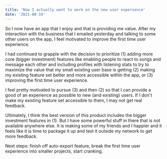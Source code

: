 ```yaml
---
title: 'Now I actually want to work on the new user experience'
date: '2021-08-19'
---
```


So I now have an app that I enjoy and that is providing me value. After my interaction with the business that I emailed yesterday and talking to some other users on the app, I feel motivated to improve the first time user experience. 

I had continued to grapple with the decision to prioritize (1) adding more core (bigger investment) features like enabling people to react to songs and message each other and including profiles with listening stats to try to maximize the value that my small existing user base is getting (2) making my existing feature set better and more accessible within the app, or (3) improving the first time user experience.

I feel pretty motivated to pursue (3) and then (2) so that I can provide a good of an experience as possible to new (and existing) users. If I don't make my existing feature set accessible to them, I may not get real feedback.

Ultimately, I think the best version of this product includes the bigger investment features in (1). But I have some powerful stuff in there that is not available anywhere else. It is making some of my friends and I happier and it feels like it is time to package it up and test it outside my network to get more feedback.

Next steps: finish off auto-export feature, break the first time user experience into smaller projects, start cranking.